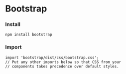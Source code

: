 # Bootstrap

### Install

    npm install bootstrap

### Import

    import 'bootstrap/dist/css/bootstrap.css';
    // Put any other imports below so that CSS from your
    // components takes precedence over default styles.

    